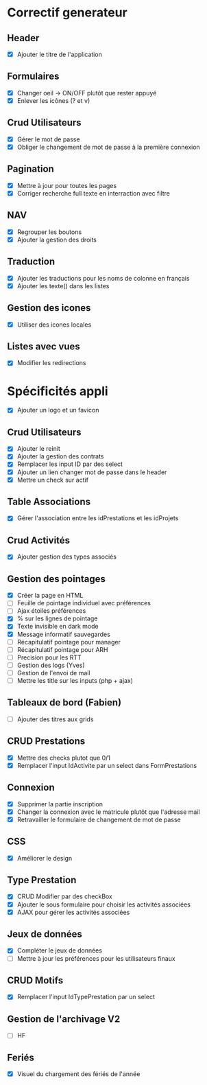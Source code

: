 # Correctif generateur

## Header

* [X] Ajouter le titre de l'application

## Formulaires

* [X] Changer oeil -> ON/OFF plutôt que rester appuyé
* [X] Enlever les icônes (? et v)

## Crud Utilisateurs

* [X] Gérer le mot de passe
* [X] Obliger le changement de mot de passe à la première connexion

## Pagination

* [X] Mettre à jour pour toutes les pages
* [X] Corriger recherche full texte en interraction avec filtre

## NAV

* [X] Regrouper les boutons
* [X] Ajouter la gestion des droits

## Traduction

* [X] Ajouter les traductions pour les noms de colonne en français
* [X] Ajouter les texte() dans les listes

## Gestion des icones

* [X] Utiliser des icones locales

## Listes avec vues

* [X] Modifier les redirections

# Spécificités appli

* [X] Ajouter un logo et un favicon

## Crud Utilisateurs

* [X] Ajouter le reinit
* [X] Ajouter la gestion des contrats
* [X] Remplacer les input ID par des select
* [X] Ajouter un lien changer mot de passe dans le header
* [X] Mettre un check sur actif

## Table Associations

* [X] Gérer l'association entre les idPrestations et les idProjets

## Crud Activités

* [X] Ajouter gestion des types associés

## Gestion des pointages

* [X] Créer la page en HTML
* [ ] Feuille de pointage individuel avec préférences
* [ ] Ajax étoiles préférences
* [X] % sur les lignes de pointage
* [X] Texte invisible en dark mode
* [X] Message informatif sauvegardes
* [ ] Récapitulatif pointage pour manager
* [ ] Récapitulatif pointage pour ARH
* [ ] Precision pour les RTT
* [ ] Gestion des logs (Yves)
* [ ] Gestion de l'envoi de mail
* [ ] Mettre les title sur les inputs (php + ajax)

## Tableaux de bord (Fabien)

* [ ] Ajouter des titres aux grids

## CRUD Prestations

* [X] Mettre des checks plutot que 0/1
* [X] Remplacer l'input IdActivite par un select dans FormPrestations

## Connexion

* [X] Supprimer la partie inscription
* [X] Changer la connexion avec le matricule plutôt que l'adresse mail
* [X] Retravailler le formulaire de changement de mot de passe

## CSS

* [X] Améliorer le design

## Type Prestation

* [X] CRUD Modifier par des checkBox
* [X] Ajouter le sous formulaire pour choisir les activités associées
* [X] AJAX pour gérer les activités associées

## Jeux de données

* [X] Compléter le jeux de données
* [ ] Mettre à jour les préférences pour les utilisateurs finaux

## CRUD Motifs

* [X] Remplacer l'input IdTypePrestation par un select

## Gestion de l'archivage V2

* [ ] HF

## Feriés

* [X] Visuel du chargement des fériés de l'année
